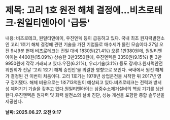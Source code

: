 # **제목: 고리 1호 원전 해체 결정에…비츠로테크·원일티엔아이 '급등'**

  내용: 비츠로테크, 원일티앤에이, 우진엔텍 등이 급등하고 있다. 국내 최초 원자력발전소인 고리 1호기 해체 결정에 관련 기술을 가진 기업들로 매수세가 몰린 모습이다.27일 오전 9시9분 현재 비츠로테크는 전일 대비 1830원(21.4%) 오른 1만380원에, 원일티엔아이는 4400원(15.09%) 상승한 3만3550원에, 우진엔텍은 3350원(9.15%) 뛴 3만9950원에 각각 거래되고 있다.우진(6.21%), 우리기술(3.1%) 등도 강세다.원자력안전위원회가 전날 ‘고리 1호기 해체 승인안’을 의결한 영향으로 보인다. 국내에서 원전 해체가 결정된 건 이번이 처음이다. 고리 1호기는 1978년 상업운전을 시작한 뒤 2017년 영구 정지됐다. 해체 비용으로는 1조713억원이 예상되고 있다.비츠로테크는 전력과 방서성 제어기기 기술을 갖추고 있다.원일티엔아이는 삼중수소제거설비의 핵심 기기를 생산한다.우진엔텍은 원자력 및 화력 발전소의 설비 진단, 성능 개선을 포함한 종합 솔루션을 제공한다.

  **날짜: 2025.06.27. 오전 9:17**